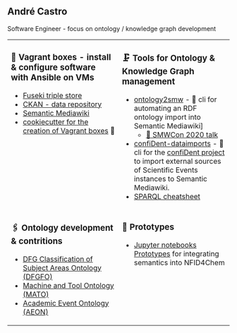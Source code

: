 ## André Castro
Software Engineer - focus on ontology / knowledge graph development

<table><tr><td valign="top" width="50%">

### 🍱 Vagrant boxes - install & configure software with Ansible on VMs
* [Fuseki triple store](https://github.com/NFDI4Chem/Fuseki-Box)
* [CKAN - data repository](https://github.com/TIBHannover/LSK-CKAN-Box)
* [Semantic Mediawiki](https://github.com/TIBHannover/LSK-Semantic-Mediawiki-Box)
* [cookiecutter for the creation of Vagrant boxes](https://github.com/TIBHannover/cookiecutter-for-vagrant-boxes) 🍪
  
</td><td valign="top" width="50%">
  
### 🗜️ Tools for Ontology & Knowledge Graph management 
* [ontology2smw](https://github.com/TIBHannover/ontology2smw) - 🐍 cli for automating an RDF ontology import into Semantic Mediawiki]
  * [📼 SMWCon 2020 talk](https://www.youtube.com/watch?v=AQfJL-i6s88)
* [confiDent-dataimports](https://github.com/TIBHannover/confiDent-dataimports) - 🐍 cli for the [confiDent project](https://projects.tib.eu/en/confident/) to import external sources of Scientific Events instances to Semantic Mediawiki. 
* [SPARQL cheatsheet](https://github.com/andrecastro0o/SPARQL-cheatsheet)

</td></tr>
<tr><td valign="top" width="50%">

### 🖇️ Ontology development & contritions
* [DFG Classification of Subject Areas Ontology (DFGFO)](https://github.com/tibonto/DFG-Fachsystematik-Ontology)
* [Machine and Tool Ontology (MATO)](https://github.com/tibonto/mato)
* [Academic Event Ontology (AEON)](https://github.com/tibonto/aeon)

</td>
<td valign="top" width="50%">
  
### 🧮 Prototypes
* [Jupyter notebooks Prototypes](https://github.com/NFDI4Chem/Semantics-Prototypes) for integrating semantics into NFID4Chem

</td></tr>
</table>

<!--
**andrecastro0o/andrecastro0o** is a ✨ _special_ ✨ repository because its `README.md` (this file) appears on your GitHub profile.

Here are some ideas to get you started:

- 🔭 I’m currently working on ...
- 🌱 I’m currently learning ...
- 👯 I’m looking to collaborate on ...
- 🤔 I’m looking for help with ...
- 💬 Ask me about ...
- 📫 How to reach me: ...
- 😄 Pronouns: ...
- ⚡ Fun fact: ...
-->
